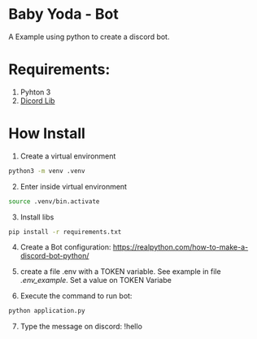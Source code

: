 # Baby Yoda - Bot
A Example using python to create a discord bot. 

# Requirements:

1. Pyhton 3
2. [Dicord Lib](https://pypi.org/project/discord/)

# How Install 
1. Create a virtual environment 

```bash
python3 -m venv .venv 
```

2. Enter inside virtual environment 
```bash
source .venv/bin.activate
```
3. Install libs 

```bash
pip install -r requirements.txt
```

4. Create a Bot configuration: https://realpython.com/how-to-make-a-discord-bot-python/

5. create a file .env with a TOKEN variable. See example in file *.env_example*. Set a value on TOKEN Variabe

6. Execute the command to run bot:

```bash
python application.py
```

7. Type the message on discord: !hello
